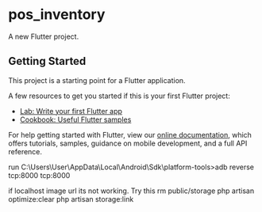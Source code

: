 # pos_inventory

A new Flutter project.

## Getting Started

This project is a starting point for a Flutter application.

A few resources to get you started if this is your first Flutter project:

- [Lab: Write your first Flutter app](https://flutter.dev/docs/get-started/codelab)
- [Cookbook: Useful Flutter samples](https://flutter.dev/docs/cookbook)

For help getting started with Flutter, view our
[online documentation](https://flutter.dev/docs), which offers tutorials,
samples, guidance on mobile development, and a full API reference.


run C:\Users\User\AppData\Local\Android\Sdk\platform-tools>adb reverse tcp:8000 tcp:8000


if localhost image url its not working.
Try this
rm public/storage
php artisan optimize:clear
php artisan storage:link